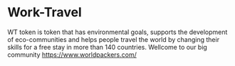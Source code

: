 # Work-Travel
WT token is token that has environmental goals, supports the development of eco-communities and helps people travel the world by changing their skills for a free stay in more than 140 countries. Wellcome to our big community https://www.worldpackers.com/
